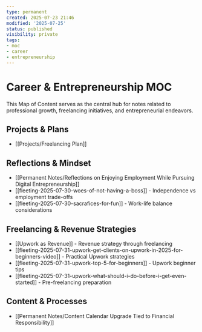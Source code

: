 ```yaml
---
type: permanent
created: 2025-07-23 21:46
modified: '2025-07-25'
status: published
visibility: private
tags:
- moc
- career
- entrepreneurship
---
```

# Career & Entrepreneurship MOC

This Map of Content serves as the central hub for notes related to professional growth, freelancing initiatives, and entrepreneurial endeavors.

## Projects & Plans
- [[Projects/Freelancing Plan]]

## Reflections & Mindset
- [[Permanent Notes/Reflections on Enjoying Employment While Pursuing Digital Entrepreneurship]]
- [[fleeting-2025-07-30-woes-of-not-having-a-boss]] - Independence vs employment trade-offs
- [[fleeting-2025-07-30-sacrafices-for-fun]] - Work-life balance considerations

## Freelancing & Revenue Strategies
- [[Upwork as Revenue]] - Revenue strategy through freelancing
- [[fleeting-2025-07-31-upwork-get-clients-on-upwork-in-2025-for-beginners-video]] - Practical Upwork strategies
- [[fleeting-2025-07-31-upwork-top-5-for-beginners]] - Upwork beginner tips
- [[fleeting-2025-07-31-upwork-what-should-i-do-before-i-get-even-started]] - Pre-freelancing preparation

## Content & Processes
- [[Permanent Notes/Content Calendar Upgrade Tied to Financial Responsibility]]
